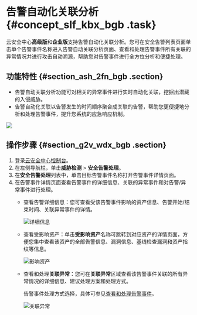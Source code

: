 # 告警自动化关联分析 {#concept_slf_kbx_bgb .task}

云安全中心**高级版**和**企业版**支持告警自动化关联分析。您可在安全告警列表页面单击单个告警事件名称进入告警自动关联分析页面、查看和处理告警事件所有关联的异常情况并进行攻击自动溯源，帮助您对告警事件进行全方位分析和便捷处理。

## 功能特性 {#section_ash_2fn_bgb .section}

-   告警自动关联分析功能可对相关的异常事件进行实时自动化关联，挖掘出潜藏的入侵威胁。
-   告警自动化关联以告警发生的时间顺序聚合成关联的告警，帮助您更便捷地分析和处理告警事件，提升您系统的应急响应机制。

![](http://static-aliyun-doc.oss-cn-hangzhou.aliyuncs.com/assets/img/78656/156629406756619_zh-CN.png)

## 操作步骤 {#section_g2v_wdx_bgb .section}

1.  登录[云安全中心控制台](https://yundun.console.aliyun.com/?p=sas)。
2.  在左侧导航栏，单击**威胁检测** \> **安全告警处理**。
3.  在**安全告警处理**列表中，单击目标告警事件名称打开告警事件详情页面。
4.  在告警事件详情页面查看告警事件的详细信息、关联的异常事件和对告警/异常事件进行处理。 
    -   查看告警详细信息：您可查看受该告警事件影响的资产信息、告警开始/结束时间、关联异常事件的详情。

        ![详细信息](http://static-aliyun-doc.oss-cn-hangzhou.aliyuncs.com/assets/img/78656/156629406751009_zh-CN.png)

    -   查看受影响资产：单击**受影响资产**名称可跳转到对应资产的详情页面，方便您集中查看该资产的全部告警信息、漏洞信息、基线检查漏洞和资产指纹等信息。

        ![影响资产](http://static-aliyun-doc.oss-cn-hangzhou.aliyuncs.com/assets/img/78656/156629406851007_zh-CN.png)

    -   查看和处理**关联异常**：您可在**关联异常**区域查看该告警事件关联的所有异常情况的详细信息、建议处理方案和处理方式。

        告警事件处理方式选择，具体可参见[查看和处理告警事件](intl.zh-CN/威胁检测/安全告警处理/查看和处理告警事件.md#)。

        ![关联异常](http://static-aliyun-doc.oss-cn-hangzhou.aliyuncs.com/assets/img/78656/156629406851006_zh-CN.png)


